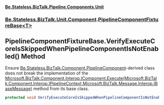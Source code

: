 #### [Be.Stateless.BizTalk.Pipeline.Components.Unit](README.md 'README')
### [Be.Stateless.BizTalk.Unit.Component](Be.Stateless.BizTalk.Unit.Component.md 'Be.Stateless.BizTalk.Unit.Component').[PipelineComponentFixtureBase&lt;T&gt;](PipelineComponentFixtureBase_T_.md 'Be.Stateless.BizTalk.Unit.Component.PipelineComponentFixtureBase<T>')

## PipelineComponentFixtureBase<T>.VerifyExecuteCoreIsSkippedWhenPipelineComponentIsNotEnabled() Method

Ensure [Be.Stateless.BizTalk.Component.PipelineComponent](https://docs.microsoft.com/en-us/dotnet/api/Be.Stateless.BizTalk.Component.PipelineComponent 'Be.Stateless.BizTalk.Component.PipelineComponent')-derived class does not break the implementation of the [Microsoft.BizTalk.Component.Interop.IComponent.Execute(Microsoft.BizTalk.Component.Interop.IPipelineContext,Microsoft.BizTalk.Message.Interop.IBaseMessage)](https://docs.microsoft.com/en-us/dotnet/api/Microsoft.BizTalk.Component.Interop.IComponent.Execute#Microsoft_BizTalk_Component_Interop_IComponent_Execute_Microsoft_BizTalk_Component_Interop_IPipelineContext,Microsoft_BizTalk_Message_Interop_IBaseMessage_ 'Microsoft.BizTalk.Component.Interop.IComponent.Execute(Microsoft.BizTalk.Component.Interop.IPipelineContext,Microsoft.BizTalk.Message.Interop.IBaseMessage)') method from its base class.

```csharp
protected void VerifyExecuteCoreIsSkippedWhenPipelineComponentIsNotEnabled();
```